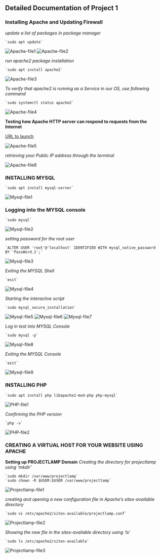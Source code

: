 ## Detailed Documentation of Project 1
### Installing Apache and Updating Firewall

*update a list of packages in package manager*

	`sudo apt update`

![Apache-file1](./Images/Apache-file1.PNG)
![Apache-file2](./Images/Apache-file2.PNG)
    
*run apache2 package installation*

    `sudo apt install apache2`

![Apache-file3](./Images/Apache-file3.PNG)

*To verify that apache2 is running as a Service in our OS, use following command*

    `sudo systemctl status apache2`

![Apache-file4](./Images/Apache-file4.PNG)

    
**Testing how Apache HTTP server can respond to requests from the Internet**

[URL to launch](http://34.207.253.203:80)

![Apache-file5](./Images/Apache-file5.PNG)


*retrieving your Public IP address through the terminal*

![Apache-file6](./Images/Apache-file6.PNG)


### INSTALLING MYSQL

    `sudo apt install mysql-server`

![Mysql-file1](./Images/Mysql-file1.PNG)

 ### Logging into the MYSQL console

    `sudo mysql`

![Mysql-file2](./Images/Mysql-file2.PNG)

*setting password for the root user*

    `ALTER USER 'root'@'localhost' IDENTIFIED WITH mysql_native_password BY 'PassWord.1';`

![Mysql-file3](./Images/Mysql-file3.PNG)


*Exiting the MYSQL Shell*

    `exit`

![Mysql-file4](./Images/Mysql-file4.PNG)



*Starting the interactive script*

    `sudo mysql_secure_installation`

![Mysql-file5](./Images/Mysql-file5.PNG)
![Mysql-file6](./Images/Mysql-file6.PNG)
![Mysql-file7](./Images/Mysql-file7.PNG)


*Log in test into MYSQL Console*

    `sudo mysql -p`

![Mysql-file8](./Images/Mysql-file8.PNG)


*Exiting the MYSQL Console*

    `exit`
    
![Mysql-file9](./Images/Mysql-file9.PNG)


### INSTALLING PHP

    `sudo apt install php libapache2-mod-php php-mysql`

![PHP-file1](./Images/PHP-file1.PNG)


*Confirming the PHP version*

    `php -v`

![PHP-file2](./Images/PHP-file2.PNG)


### CREATING A VIRTUAL HOST FOR YOUR WEBSITE USING APACHE
**Setting up PROJECTLAMP Domain**
*Creating the directory for projectlamp using ‘mkdir’*

    `sudo mkdir /var/www/projectlamp`
    `sudo chown -R $USER:$USER /var/www/projectlamp`

![Projectlamp-file1](./Images/Projectlamp-file1.PNG)

*creating and opening a new configuration file in Apache’s sites-available directory*

    `sudo vi /etc/apache2/sites-available/projectlamp.conf`

![Projectlamp-file2](./Images/Projectlamp-file2.PNG)


*Showing the new file in the sites-available directory using ‘ls’*

    `sudo ls /etc/apache2/sites-available`

![Projectlamp-file3](./Images/Projectlamp-file3.PNG)

